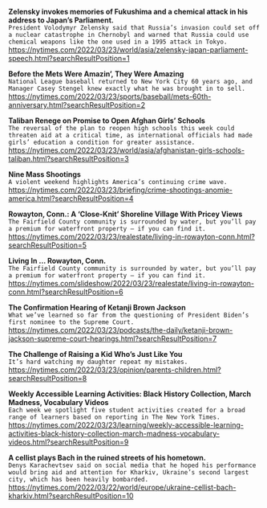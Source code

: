 **Zelensky invokes memories of Fukushima and a chemical attack in his address to Japan’s Parliament.**\
`President Volodymyr Zelensky said that Russia’s invasion could set off a nuclear catastrophe in Chernobyl and warned that Russia could use chemical weapons like the one used in a 1995 attack in Tokyo.`\
https://nytimes.com/2022/03/23/world/asia/zelensky-japan-parliament-speech.html?searchResultPosition=1

**Before the Mets Were Amazin’, They Were Amazing**\
`National League baseball returned to New York City 60 years ago, and Manager Casey Stengel knew exactly what he was brought in to sell.`\
https://nytimes.com/2022/03/23/sports/baseball/mets-60th-anniversary.html?searchResultPosition=2

**Taliban Renege on Promise to Open Afghan Girls’ Schools**\
`The reversal of the plan to reopen high schools this week could threaten aid at a critical time, as international officials had made girls’ education a condition for greater assistance.`\
https://nytimes.com/2022/03/23/world/asia/afghanistan-girls-schools-taliban.html?searchResultPosition=3

**Nine Mass Shootings**\
`A violent weekend highlights America’s continuing crime wave.`\
https://nytimes.com/2022/03/23/briefing/crime-shootings-anomie-america.html?searchResultPosition=4

**Rowayton, Conn.: A ‘Close-Knit’ Shoreline Village With Pricey Views**\
`The Fairfield County community is surrounded by water, but you’ll pay a premium for waterfront property — if you can find it.`\
https://nytimes.com/2022/03/23/realestate/living-in-rowayton-conn.html?searchResultPosition=5

**Living In ... Rowayton, Conn.**\
`The Fairfield County community is surrounded by water, but you’ll pay a premium for waterfront property — if you can find it.`\
https://nytimes.com/slideshow/2022/03/23/realestate/living-in-rowayton-conn.html?searchResultPosition=6

**The Confirmation Hearing of Ketanji Brown Jackson**\
`What we’ve learned so far from the questioning of President Biden’s first nominee to the Supreme Court.`\
https://nytimes.com/2022/03/23/podcasts/the-daily/ketanji-brown-jackson-supreme-court-hearings.html?searchResultPosition=7

**The Challenge of Raising a Kid Who’s Just Like You**\
`It’s hard watching my daughter repeat my mistakes.`\
https://nytimes.com/2022/03/23/opinion/parents-children.html?searchResultPosition=8

**Weekly Accessible Learning Activities: Black History Collection, March Madness, Vocabulary Videos**\
`Each week we spotlight five student activities created for a broad range of learners based on reporting in The New York Times.`\
https://nytimes.com/2022/03/23/learning/weekly-accessible-learning-activities-black-history-collection-march-madness-vocabulary-videos.html?searchResultPosition=9

**A cellist plays Bach in the ruined streets of his hometown.**\
`Denys Karachevtsev said on social media that he hoped his performance would bring aid and attention for Kharkiv, Ukraine’s second largest city, which has been heavily bombarded.`\
https://nytimes.com/2022/03/22/world/europe/ukraine-cellist-bach-kharkiv.html?searchResultPosition=10

